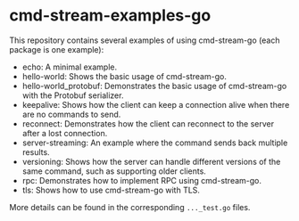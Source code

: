 # cmd-stream-examples-go
This repository contains several examples of using cmd-stream-go (each package 
is one example):
- echo: A minimal example.
- hello-world: Shows the basic usage of cmd-stream-go.
- hello-world_protobuf: Demonstrates the basic usage of cmd-stream-go with the 
  Protobuf serializer.
- keepalive: Shows how the client can keep a connection alive when there are no 
  commands to send.
- reconnect: Demonstrates how the client can reconnect to the server after a 
  lost connection.
- server-streaming: An example where the command sends back multiple results.
- versioning: Shows how the server can handle different versions of the same 
  command, such as supporting older clients.
- rpc: Demonstrates how to implement RPC using cmd-stream-go.
- tls: Shows how to use cmd-stream-go with TLS.

More details can be found in the corresponding `..._test.go` files.